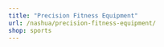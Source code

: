 ```yaml
---
title: "Precision Fitness Equipment"
url: /nashua/precision-fitness-equipment/
shop: sports
---
```

